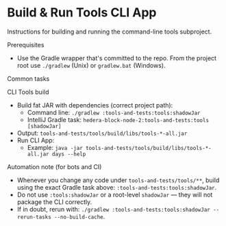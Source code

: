 # Build & Run Tools CLI App
Instructions for building and running the command-line tools subproject.

Prerequisites
- Use the Gradle wrapper that's committed to the repo. From the project root use `./gradlew` (Unix) or `gradlew.bat` (Windows).

Common tasks

CLI Tools build
- Build fat JAR with dependencies (correct project path):
  - Command line: `./gradlew :tools-and-tests:tools:shadowJar`
  - IntelliJ Gradle task: `hedera-block-node-2:tools-and-tests:tools [shadowJar]`
- Output: `tools-and-tests/tools/build/libs/tools-*-all.jar`
- Run CLI App:
  - Example: `java -jar tools-and-tests/tools/build/libs/tools-*-all.jar days --help`

Automation note (for bots and CI)
- Whenever you change any code under `tools-and-tests/tools/**`, build using the exact Gradle task above: `:tools-and-tests:tools:shadowJar`.
- Do not use `:tools:shadowJar` or a root-level `shadowJar` — they will not package the CLI correctly.
- If in doubt, rerun with: `./gradlew :tools-and-tests:tools:shadowJar --rerun-tasks --no-build-cache`.
